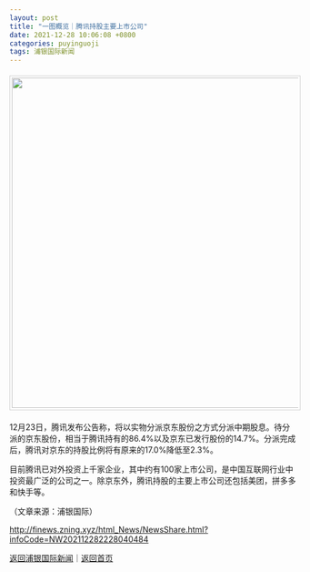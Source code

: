 ```yaml
---
layout: post
title: "一图概览｜腾讯持股主要上市公司"
date: 2021-12-28 10:06:08 +0800
categories: puyinguoji
tags: 浦银国际新闻
---
```

<center><img src="https://dfscdn.dfcfw.com/download/D25151283421812128087.jpg" width="580" emheight="331" style="border:#d1d1d1 1px solid;padding:3px;margin:5px 0;" /></center><p>12月23日，腾讯发布公告称，将以实物分派京东股份之方式分派中期股息。待分派的京东股份，相当于腾讯持有的86.4%以及京东已发行股份的14.7%。分派完成后，腾讯对京东的持股比例将有原来的17.0%降低至2.3%。</p>
 <p>目前腾讯已对外投资上千家企业，其中约有100家上市公司，是中国互联网行业中投资最广泛的公司之一。除京东外，腾讯持股的主要上市公司还包括美团，拼多多和快手等。</p><p class="em_media">（文章来源：浦银国际）</p>

<http://finews.zning.xyz/html_News/NewsShare.html?infoCode=NW202112282228040484>

[返回浦银国际新闻](//finews.withounder.com/category/puyinguoji.html)｜[返回首页](//finews.withounder.com/)